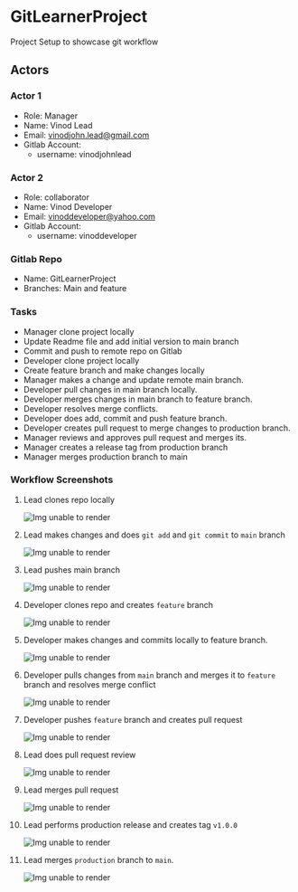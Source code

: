 # GitLearnerProject
Project Setup to showcase git workflow

## Actors

### Actor 1
  - Role: Manager
  - Name: Vinod Lead
  - Email: vinodjohn.lead@gmail.com
  - Gitlab Account: 
    - username: vinodjohnlead
### Actor 2
  - Role: collaborator
  - Name: Vinod Developer
  - Email: vinoddeveloper@yahoo.com
  - Gitlab Account: 
    - username: vinoddeveloper

### Gitlab Repo
  - Name: GitLearnerProject
  - Branches: Main and feature

### Tasks
  - Manager clone project locally
  - Update Readme file and add initial version to main branch
  - Commit and push to remote repo on Gitlab
  - Developer clone project locally
  - Create feature branch and make changes locally
  - Manager makes a change and update remote main branch.
  - Developer pull changes in main branch locally.
  - Developer merges changes in main branch to feature branch.
  - Developer resolves merge conflicts.
  - Developer does add, commit and push feature branch.
  - Developer creates pull request to merge changes to production branch.
  - Manager reviews and approves pull request and merges its.
  - Manager creates a release tag from production branch
  - Manager merges production branch to main

### Workflow Screenshots

1. Lead clones repo locally <br>

   ![Img unable to render](images/1-lead-git-clone.png)

1. Lead makes changes and does `git add` and `git commit` to `main` branch <br>

   ![Img unable to render](images/2-lead-git-add-commit.png) 

1. Lead pushes main branch <br>

   ![Img unable to render](images/3-lead-git-push.png)

1. Developer clones repo and creates `feature` branch <br>

   ![Img unable to render](images/4-dev-git-branch.png)

1. Developer makes changes and commits locally to feature branch. <br>

   ![Img unable to render](images/5-dev-git-commit1.png)

1. Developer pulls changes from `main` branch and merges it to `feature` branch and resolves merge conflict <br>

   ![Img unable to render](images/6-dev-git-merge-conflict.png)

1. Developer pushes `feature` branch and creates pull request <br>

   ![Img unable to render](images/7-dev-commit-push-feature.png)

1. Lead does pull request review <br>

   ![Img unable to render](images/8-lead-pull-req-review.png)

1. Lead merges pull request <br>

   ![Img unable to render](images/9-lead-pull-request-merged.png)

1. Lead performs production release and creates tag `v1.0.0` <br>

   ![Img unable to render](images/10-lead-create-releae-tag.png)
  
1. Lead merges `production` branch to `main`.

   ![Img unable to render](images/11-lead-merges-production-to-main.png)
